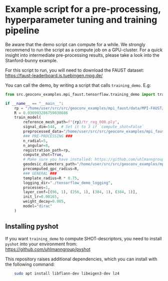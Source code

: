 # Example script for a pre-processing, hyperparameter tuning and training pipeline

Be aware that the demo script can compute for a while. We strongly recommend to run the script as a compute job
on a GPU-cluster. For a quick insight into intermediate pre-processing results, please take a look into the
Stanford-bunny example.

For this script to run, you will need to download the FAUST dataset:
https://faust-leaderboard.is.tuebingen.mpg.de/

You can call the demo, by writing a script that calls `training_demo`. E.g:

```python
from src.geoconv_examples.mpi_faust.tensorflow.training_demo import train_model

if __name__ == "__main__":
    rp = "/home/user/src/src/geoconv_examples/mpi_faust/data/MPI-FAUST/training/registrations"
    R = 0.036993286759038686
    train_model(
        reference_mesh_path=f"{rp}/tr_reg_000.ply",
        signal_dim=544,  # Set it to 3 if `compute_shot=False`
        preprocessed_data="/home/user/src/src/geoconv_examples/mpi_faust/data/preprocessed_dataset_5_8",
        ### PRE-PROCESSING ###
        n_radial=5,
        n_angular=8,
        registration_path=rp,
        compute_shot=True,
        # Make sure you have installed: https://github.com/uhlmanngroup/pyshot (do not use `pip install pyshot`!)
        geodesic_diameters_path="/home/user/src/src/geoconv_examples/mpi_faust/data/geodesic_diameters.npy",
        precomputed_gpc_radius=R,
        ### GENERAL ###
        template_radius=R * 0.75,
        logging_dir="./tensorflow_demo_logging",
        processes=1,
        layer_conf=[(96, 1), (256, 1), (384, 1), (384, 1)],
        init_lr=0.00165,
        weight_decay=0.005,
        model="dirac"
    )
```

## Installing pyshot

If you want `training_demo` to compute SHOT-descriptors, you need to install `pyshot` into your environment from:
https://github.com/uhlmanngroup/pyshot

This repository raises additional dependencies, which you can install with the following command:
```bash
    sudo apt install libflann-dev libeigen3-dev lz4
```